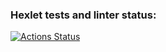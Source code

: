 ### Hexlet tests and linter status:
[![Actions Status](https://github.com/shakDeka/layout-designer-project-lvl3/workflows/hexlet-check/badge.svg)](https://github.com/shakDeka/layout-designer-project-lvl3/actions)